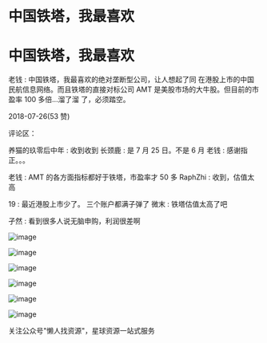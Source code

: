 # 中国铁塔，我最喜欢

# 中国铁塔，我最喜欢

老钱 : 中国铁塔，我最喜欢的绝对垄断型公司，让人想起了同 在港股上市的中国民航信息网络。而且铁塔的直接对标公司 AMT 是美股市场的大牛股。但目前的市盈率 100 多倍…溜了溜 了，必须踏空。

2018-07-26(53 赞)

评论区：

养猫的玖零后中年 : 收到收到 长颈鹿 : 是 7 月 25 日。不是 6 月 老钱 : 感谢指正。。。

老钱 : AMT 的各方面指标都好于铁塔，市盈率才 50 多 RaphZhi : 收到，估值太高

19 : 最近港股上市少了。 三个账户都满子弹了 微末 : 铁塔估值太高了吧

孑然 : 看到很多人说无脑申购，利润很差啊

![image](img/Image_531.png)

![image](img/Image_532.png)

![image](img/Image_533.png)

![image](img/Image_534.png)

![image](img/Image_535.png)

![image](img/Image_536.png)

关注公众号"懒人找资源"，星球资源一站式服务